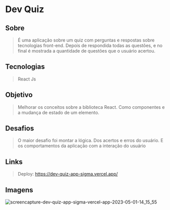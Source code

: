 # Dev Quiz

## Sobre
> É uma aplicação sobre um quiz com perguntas e respostas sobre tecnologias front-end. Depois de respondida todas as questões, e no final é mostrada a quantidade de questões que o usuário acertou.

## Tecnologias
> React Js

## Objetivo
> Melhorar os conceitos sobre a biblioteca React. Como componentes e a mudança de estado de um elemento.

## Desafios
> O maior desafio foi montar a lógica. Dos acertos e erros do usuário. E os comportamentos da aplicação com a interação do usuário

## Links
> Deploy: https://dev-quiz-app-sigma.vercel.app/

## Imagens

![screencapture-dev-quiz-app-sigma-vercel-app-2023-05-01-14_15_55](https://user-images.githubusercontent.com/78119200/235495168-30261f53-680c-40b7-9655-39976496b3c9.png)
